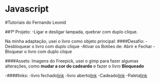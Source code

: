 # Javascript

#Tutoriais do Fernando Leonid

##1º Projeto:
  -Ligar e desligar lampada, quebrar com duplo clique.

Na minha adaptação, usei o livro como objeto principal:
  ####Desafio:
    -Desbloquear o livro com duplo clique
    -Ativar os Botões de: Abrir e Fechar
    -Bloquear o livro com duplo clique

####Assets:
  Imagens do Freepick, usei o gimp para fazer algumas alterações, como __mudar a cor do cadeardo__ e fazer o livro __Bloqueado__
  
  -####links:
  -livro fechado[link](https://br.freepik.com/psd-gratuitas/livro-marrom-isolado-com-sombra_18218954.htm)
  -livro aberto[link](https://br.freepik.com/psd-gratuitas/livro-marrom-isolado-com-sombra_18218954.htm)
  -Cadeado[link](https://br.freepik.com/psd-gratuitas/livro-marrom-isolado-com-sombra_18218954.htm)
  -Paleta[link](https://colorhunt.co/palette/f5eddccfd2cfa2b5bbeb1d36)
